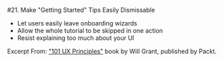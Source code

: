 #21. Make "Getting Started" Tips Easily Dismissable
-  Let users easily leave onboarding wizards
-  Allow the whole tutorial to be skipped in one action
-  Resist explaining too much about your UI

Excerpt From: ["101 UX Principles"](https://www.packtpub.com/web-development/101-ux-principles) book by Will Grant, published by Packt.
